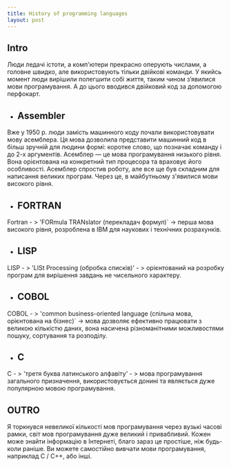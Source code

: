 ```yaml
---
title: History of programming languages
layout: post
---
```


## Intro
Люди ледачі істоти, а комп'ютери прекрасно оперують числами, а головне швидко, але використовують тільки двійкові команди. У якийсь момент люди вирішили полегшити собі життя, таким чином зʼявилися мови програмування. А до цього вводився двійковий код за допомогою перфокарт.

*  ## Assembler
Вже у 1950 р. люди замість машинного коду почали використовувати мову асемблера. Ця мова дозволила представити машинний код в більш зручній для людини формі: коротке слово, що позначає команду і до 2-х аргументів. Асемблер — це мова програмування низького рівня. Вона орієнтована на конкретний тип процесора та враховує його особливості. Асемблер спростив роботу, але все ще був складним для написання великих програм. Через це, в майбутньому з'явилися мови високого рівня.

* ## FORTRAN
Fortran - > 'FORmula TRANslator (перекладач формул)` -> перша мова високого рівня, розроблена в IBM для наукових і технічних розрахунків.

* ## LISP
LISP - > 'LISt Processing (обробка списків)' - > орієнтований на розробку програм для вирішення завдань не чисельного характеру.

* ## COBOL
COBOL - > 'common business-oriented language (спільна мова, орієнтована на бізнес)` -> мова дозволяє ефективно працювати з великою кількістю даних, вона насичена різноманітними можливостями пошуку, сортування та розподілу.

* ## C
C - > 'третя буква латинського алфавіту' - > мова програмування загального призначення, використовується донині та являється дуже популярною мовою програмування.

## OUTRO
Я торкнувся невеликої кількості мов програмування через вузькі часові рамки, світ мов програмування дуже великий і привабливий. Кожен може знайти інформацію в Інтернеті, благо зараз це простіше, ніж будь-коли раніше. Ви можете самостійно вивчати мови програмування, наприклад C / C++, або інші.

